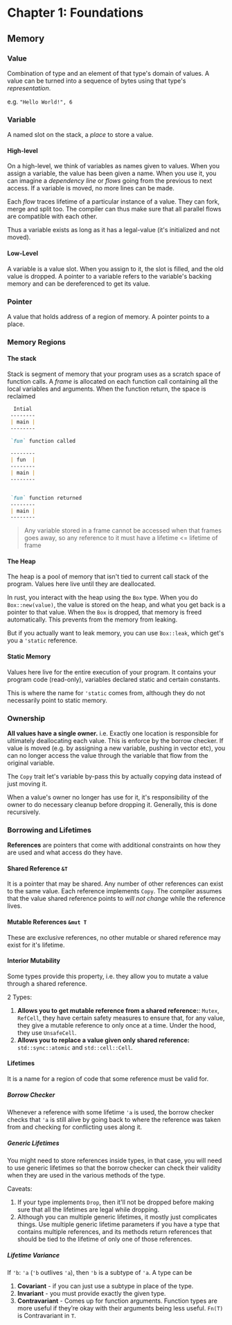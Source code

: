 # Chapter 1: Foundations

## Memory

### Value
Combination of type and an element of that type's domain of values. A value can be turned into a sequence of bytes using that type's *representation*.

e.g. `"Hello World!", 6`

### Variable 
A named slot on the stack, a *place* to store a value. 


#### High-level
On a high-level, we think of variables as names given to values.
When you assign a variable, the value has been given a name. When you use it, you can imagine a *dependency  line*  or *flows* going from the previous to next access. If a variable is moved, no more lines can be made.

Each *flow* traces lifetime of a particular instance of a value. They can fork, merge and split too. The compiler can thus make sure that all parallel flows are compatible with each other.

Thus a variable exists as long as it has a legal-value (it's initialized and not moved).


#### Low-Level
A variable is a value slot. When you assign to it, the slot is filled, and the old value is dropped. A pointer to a variable refers to the variable's backing memory and can be dereferenced to get its value.


### Pointer 
A value that holds address of a region of memory. A pointer points to a place. 


### Memory Regions

#### The stack
Stack is segment of memory that your program uses as a scratch space of function calls. A *frame* is allocated on each function call containing all the local variables and arguments. When the function return, the space is reclaimed

```md
  Intial
 --------
 | main |
 --------

 `fun` function called

 --------
 | fun  |
 --------
 | main |
 --------


 `fun` function returned
 --------
 | main |
 --------
```
> Any variable stored in a frame cannot be accessed when that frames goes away, so any reference to it must have a lifetime <= lifetime of frame


#### The Heap
The heap is a pool of memory that isn't tied to current call stack of the program. Values here live until they are deallocated.


In rust, you interact with the heap using the `Box` type. When you do `Box::new(value)`, the value is stored on the heap, and what you get back is a pointer to that value. When the `Box` is dropped, that memory is freed automatically. This prevents from the memory from leaking.

But if you actually want to leak memory, you can use `Box::leak`, which get's you a `'static` reference.


#### Static Memory
Values here live for the entire execution of your program. It contains your program code (read-only), variables declared static and certain constants.

This is where the name for `'static` comes from, although they do not necessarily point to static memory.

### Ownership
**All values have a single owner.** i.e. Exactly one location is responsible for ultimately deallocating each value. This is enforce by the borrow checker. If value is moved (e.g. by assigning a new variable, pushing in vector etc), you can no longer access the value through the variable that flow from the original variable.

The `Copy` trait let's variable by-pass this by actually copying data instead of just moving it.

When a value's owner no longer has use for it, it's responsibility of the owner to do necessary cleanup before dropping it. Generally, this is done recursively.


### Borrowing and Lifetimes

**References** are pointers that come with additional constraints on how they are used and what access do they have.


#### Shared Reference `&T`
It is a pointer that may be shared. Any number of other references can exist to the same value. Each reference implements `Copy`. The compiler assumes that the value shared reference points to *will not change* while the reference lives.


#### Mutable References `&mut T`
These are exclusive references, no other mutable or shared reference may exist for it's lifetime.

#### Interior Mutability
Some types provide this property, i.e. they allow you to mutate a value through a shared reference.

2 Types:
1. **Allows you to get mutable reference from a shared reference:**: `Mutex`, `RefCell`, they have certain safety measures to ensure that, for any value, they give a mutable reference to only once at a time. Under the hood, they use `UnsafeCell`.
2. **Allows you to replace a value given only shared reference:** `std::sync::atomic` and `std::cell::Cell`.

#### Lifetimes
It is a name for a region of code that some reference must be valid for. 

##### Borrow Checker
Whenever a reference with some lifetime `'a` is used, the borrow checker checks that `'a` is still alive by going back to where the reference was taken from and checking for conflicting uses along it.

##### Generic Lifetimes
You might need to store references inside types, in that case, you will need to use generic lifetimes so that the borrow checker can check their validity when they are used in the various methods of the type.

Caveats:
1. If your type implements `Drop`, then it'll not be dropped before making sure that all the lifetimes are legal while dropping.
2. Although you can multiple generic lifetimes, it mostly just complicates things. Use multiple generic lifetime parameters if you have a type that contains multiple references, and its methods return references that should be tied to the lifetime of only one of those references.


##### Lifetime Variance
If `'b`: `'a` (`'b` outlives `'a`), then `'b` is a subtype of `'a`. A type can be
1. **Covariant** - if you can just use a subtype in place of the type.
2. **Invariant** - you must provide exactly the given type.
3. **Contravariant** - Comes up for function arguments. Function types are more useful if they’re okay with their arguments being less useful. `Fn(T)` is Contravariant in `T`.

